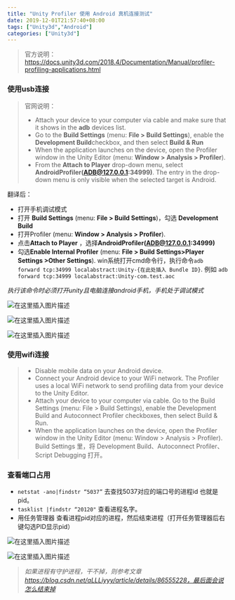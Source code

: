 ```yaml
---
title: "Unity Profiler 使用 Android 真机连接测试"
date: 2019-12-01T21:57:40+08:00
tags: ["Unity3d","Android"]
categories: ["Unity3d"]
---
```


<!--more-->

> 官方说明：https://docs.unity3d.com/2018.4/Documentation/Manual/profiler-profiling-applications.html



### 使用usb连接
>官网说明：
> - Attach your device to your computer via cable and make sure that it shows in the **adb**
 devices list.
> - Go to the **Build Settings** (menu: **File > Build Settings**), enable the **Development Build**checkbox, and then select **Build & Run**
> - When the application launches on the device, open the Profiler window in the Unity Editor (menu: **Window > Analysis > Profiler**).
> - From the **Attach to Player** drop-down menu, select **AndroidProfiler(ADB@127.0.0.1:34999)**. The entry in the drop-down menu is only visible when the selected target is Android.

翻译后：
- 打开手机调试模式
-  打开 **Build Settings** (menu: **File > Build Settings**)，勾选 **Development Build**
-  打开Profiler (menu: **Window > Analysis > Profiler**).
- 点击**Attach to Player** ，选择**AndroidProfiler(ADB@127.0.0.1:34999)**
- 勾选**Enable Internal Profiler** (menu: **File > Build Settings>Player Settings >Other Settings**).
win系统打开cmd命令行，执行命令`adb forward tcp:34999 localabstract:Unity-{在此处插入 Bundle ID}`.
例如 `adb forward tcp:34999 localabstract:Unity-com.test.aoc`

*执行该命令时必须打开unity且电脑连接android手机，手机处于调试模式*
  
  

![在这里插入图片描述](https://img-blog.csdnimg.cn/20200817213544990.png#pic_center)  

  
  

![在这里插入图片描述](https://img-blog.csdnimg.cn/20200817214702727.png?x-oss-process=image/watermark,type_ZmFuZ3poZW5naGVpdGk,shadow_10,text_aHR0cHM6Ly9ibG9nLmNzZG4ubmV0L2NvZGluZ3JpdmVy,size_16,color_FFFFFF,t_70#pic_center)  

  
  

![在这里插入图片描述](https://img-blog.csdnimg.cn/2020081721473018.png?x-oss-process=image/watermark,type_ZmFuZ3poZW5naGVpdGk,shadow_10,text_aHR0cHM6Ly9ibG9nLmNzZG4ubmV0L2NvZGluZ3JpdmVy,size_16,color_FFFFFF,t_70#pic_center)  


### 使用wifi连接
> - Disable mobile data on your Android device.
> - Connect your Android device to your WiFi network. The Profiler uses a local WiFi network to send profiling data from your device to the Unity Editor.
> - Attach your device to your computer via cable. Go to the Build Settings (menu: File > Build Settings), enable the Development Build and Autoconnect Profiler checkboxes, then select Build & Run.
> - When the application launches on the device, open the Profiler window in the Unity Editor (menu: Window > Analysis > Profiler).
Build Settings 里，将 Development Build、Autoconnect Profiler、Script Debugging 打开。

### 查看端口占用
-   `netstat -ano|findstr “5037”`   去查找5037对应的端口号的进程id 也就是pid。
-   `tasklist |findstr “20120"`  查看进程名字。
- 用任务管理器 查看进程pid对应的进程，然后结束进程（打开任务管理器后右键勾选PID显示pid）

  
  

![在这里插入图片描述](https://img-blog.csdnimg.cn/20200817213907858.png?x-oss-process=image/watermark,type_ZmFuZ3poZW5naGVpdGk,shadow_10,text_aHR0cHM6Ly9ibG9nLmNzZG4ubmV0L2NvZGluZ3JpdmVy,size_16,color_FFFFFF,t_70#pic_center)  


  
  

![在这里插入图片描述](https://img-blog.csdnimg.cn/20200817214356745.png?x-oss-process=image/watermark,type_ZmFuZ3poZW5naGVpdGk,shadow_10,text_aHR0cHM6Ly9ibG9nLmNzZG4ubmV0L2NvZGluZ3JpdmVy,size_16,color_FFFFFF,t_70#pic_center)  



> *如果进程有守护进程，干不掉，则参考文章 https://blog.csdn.net/aLLLiyyy/article/details/86555228，最后面会说怎么结束掉*

